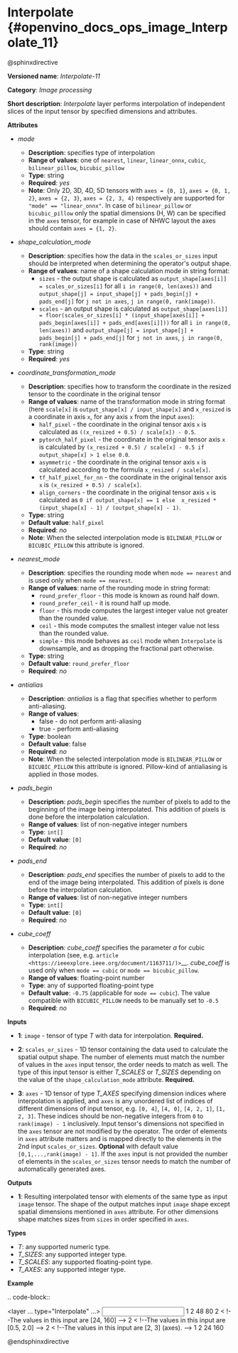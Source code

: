 # Interpolate {#openvino_docs_ops_image_Interpolate_11}

@sphinxdirective

**Versioned name**: *Interpolate-11*

**Category**: *Image processing*

**Short description**: *Interpolate* layer performs interpolation of independent slices of the input tensor by specified dimensions and attributes.

**Attributes**

* *mode*

  * **Description**: specifies type of interpolation
  * **Range of values**: one of ``nearest``, ``linear``, ``linear_onnx``, ``cubic``, ``bilinear_pillow``, ``bicubic_pillow``
  * **Type**: string
  * **Required**: *yes*
  * **Note**: Only 2D, 3D, 4D, 5D tensors with ``axes = {0, 1}``, ``axes = {0, 1, 2}``, ``axes = {2, 3}``,  ``axes = {2, 3, 4}`` respectively are supported for ``"mode" == "linear_onnx"``. In case of ``bilinear_pillow`` or ``bicubic_pillow`` only the spatial dimensions (H, W) can be specified in the ``axes`` tensor, for example in case of NHWC layout the axes should contain ``axes = {1, 2}``.

* *shape_calculation_mode*

  * **Description**: specifies how the data in the ``scales_or_sizes`` input should be interpreted when determining the operator's output shape.
  * **Range of values**: name of a shape calculation mode in string format:
    * ``sizes`` - the output shape is calculated as ``output_shape[axes[i]] = scales_or_sizes[i]`` for all ``i in range(0, len(axes))`` and ``output_shape[j] = input_shape[j] + pads_begin[j] + pads_end[j]`` for ``j not in axes``, ``j in range(0, rank(image))``.
    * ``scales`` - an output shape is calculated as ``output_shape[axes[i]] = floor(scales_or_sizes[i] * (input_shape[axes[i]] + pads_begin[axes[i]] + pads_end[axes[i]]))`` for all ``i in range(0, len(axes))`` and ``output_shape[j] = input_shape[j] + pads_begin[j] + pads_end[j]`` for ``j not in axes``, ``j in range(0, rank(image))``
  * **Type**: string
  * **Required**: *yes*

* *coordinate_transformation_mode*

  * **Description**: specifies how to transform the coordinate in the resized tensor to the coordinate in the original tensor
  * **Range of values**: name of the transformation mode in string format (here ``scale[x]`` is ``output_shape[x] / input_shape[x]`` and ``x_resized`` is a coordinate in axis ``x``, for any axis ``x`` from the input ``axes``):
    * ``half_pixel`` - the coordinate in the original tensor axis ``x`` is calculated as ``((x_resized + 0.5) / scale[x]) - 0.5``.
    * ``pytorch_half_pixel`` -  the coordinate in the original tensor axis ``x`` is calculated by ``(x_resized + 0.5) / scale[x] - 0.5 if  output_shape[x] > 1 else 0.0``.
    * ``asymmetric`` - the coordinate in the original tensor axis ``x`` is calculated according to the formula ``x_resized / scale[x]``.
    * ``tf_half_pixel_for_nn`` - the coordinate in the original tensor axis ``x`` is ``(x_resized + 0.5) / scale[x]``.
    * ``align_corners`` - the coordinate in the original tensor axis ``x`` is calculated as ``0 if output_shape[x] == 1 else  x_resized * (input_shape[x] - 1) / (output_shape[x] - 1)``.
  * **Type**: string
  * **Default value**: ``half_pixel``
  * **Required**: *no*
  * **Note**: When the selected interpolation mode is ``BILINEAR_PILLOW`` or ``BICUBIC_PILLOW`` this attribute is ignored.

* *nearest_mode*

  * **Description**: specifies the rounding mode when ``mode == nearest`` and is used only when ``mode == nearest``.
  * **Range of values**: name of the rounding mode in string format:
    * ``round_prefer_floor`` - this mode is known as round half down.
    * ``round_prefer_ceil`` - it is round half up mode.
    * ``floor`` - this mode computes the largest integer value not greater than the rounded value.
    * ``ceil`` - this mode computes the smallest integer value not less than the rounded value.
    * ``simple`` - this mode behaves as ``ceil`` mode when ``Interpolate`` is downsample, and as dropping the fractional part otherwise.
  * **Type**: string
  * **Default value**: ``round_prefer_floor``
  * **Required**: *no*

* *antialias*

  * **Description**: *antialias* is a flag that specifies whether to perform anti-aliasing.
  * **Range of values**:
    * false - do not perform anti-aliasing
    * true - perform anti-aliasing
  * **Type**: boolean
  * **Default value**: false
  * **Required**: *no*
  * **Note**: When the selected interpolation mode is ``BILINEAR_PILLOW`` or ``BICUBIC_PILLOW`` this attribute is ignored. Pillow-kind of antialiasing is applied in those modes.

* *pads_begin*

  * **Description**: *pads_begin* specifies the number of pixels to add to the beginning of the image being interpolated. This addition of pixels is done before the interpolation calculation.
  * **Range of values**: list of non-negative integer numbers
  * **Type**: ``int[]``
  * **Default value**: ``[0]``
  * **Required**: *no*

* *pads_end*

  * **Description**: *pads_end* specifies the number of pixels to add to the end of the image being interpolated. This addition of pixels is done before the interpolation calculation.
  * **Range of values**: list of non-negative integer numbers
  * **Type**: ``int[]``
  * **Default value**: ``[0]``
  * **Required**: *no*

* *cube_coeff*

  * **Description**: *cube_coeff* specifies the parameter *a* for cubic interpolation (see, e.g.  `article <https://ieeexplore.ieee.org/document/1163711/)>`__.  *cube_coeff* is used only when ``mode == cubic`` or ``mode == bicubic_pillow``.
  * **Range of values**: floating-point number
  * **Type**: any of supported floating-point type
  * **Default value**: ``-0.75`` (applicable for ``mode == cubic``). The value compatible with ``BICUBIC_PILLOW`` needs to be manually set to ``-0.5``
  * **Required**: *no*

**Inputs**

*   **1**: ``image`` - tensor of type *T* with data for interpolation. **Required.**

*   **2**: ``scales_or_sizes`` - 1D tensor containing the data used to calculate the spatial output shape. The number of elements must match the number of values in the ``axes`` input tensor, the order needs to match as well. The type of this input tensor is either *T_SCALES* or *T_SIZES* depending on the value of the ``shape_calculation_mode`` attribute. **Required.**

*   **3**: ``axes`` - 1D tensor of type *T_AXES* specifying dimension indices where interpolation is applied, and ``axes`` is any unordered list of indices of different dimensions of input tensor, e.g. ``[0, 4]``, ``[4, 0]``, ``[4, 2, 1]``, ``[1, 2, 3]``. These indices should be non-negative integers from ``0`` to ``rank(image) - 1`` inclusively.  Input tensor's dimensions not specified in the ``axes`` tensor are not modified by the operator. The order of elements in ``axes`` attribute matters and is mapped directly to the elements in the 2nd input ``scales_or_sizes``. **Optional** with default value ``[0,1,...,rank(image) - 1]``. If the ``axes`` input is not provided the number of elements in the ``scales_or_sizes`` tensor needs to match the number of automatically generated axes.

**Outputs**

*   **1**: Resulting interpolated tensor with elements of the same type as input ``image`` tensor. The shape of the output matches input ``image`` shape except spatial dimensions mentioned in ``axes`` attribute. For other dimensions shape matches sizes from ``sizes`` in order specified in ``axes``.

**Types**

* *T*: any supported numeric type.
* *T_SIZES*: any supported integer type.
* *T_SCALES*: any supported floating-point type.
* *T_AXES*: any supported integer type.

**Example**

.. code-block::

   <layer ... type="Interpolate" ...>
       <data shape_calculation_mode="scales" pads_begin="0" pads_end="0" mode="bicubic_pillow"/>
       <input>
           <port id="0">
               <dim>1</dim>
               <dim>2</dim>
               <dim>48</dim>
               <dim>80</dim>
           </port>
           <port id="1">
               <dim>2</dim> < !--The values in this input are [24, 160] -->
           </port>
           <port id="2">
               <dim>2</dim> < !--The values in this input are [0.5, 2.0] -->
           </port>
           <port id="3">
               <dim>2</dim> < !--The values in this input are [2, 3] (axes). -->
           </port>
       </input>
       <output>
           <port id="0"  precision="FP32">
               <dim>1</dim>
               <dim>2</dim>
               <dim>24</dim>
               <dim>160</dim>
           </port>
       </output>
   </layer>

@endsphinxdirective

